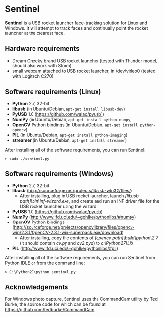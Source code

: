 # Sentinel

**Sentinel** is a USB rocket launcher face-tracking solution for Linux and Windows. It will attempt to track faces and continually point the rocket launcher at the clearest face.

## Hardware requirements
- Dream Cheeky brand USB rocket launcher (tested with Thunder model, should also work with Storm)
- small webcam attached to USB rocket launcher, in /dev/video0 (tested with Logitech C270)

## Software requirements (Linux)
- **Python** 2.7, 32-bit
- **libusb** (in Ubuntu/Debian, `apt-get install libusb-dev`)
- **PyUSB** 1.0 (https://github.com/walac/pyusb`)
- **NumPy** (in Ubuntu/Debian, `apt-get install python-numpy`)
- **OpenCV** Python bindings (in Ubuntu/Debian, `apt-get install python-opencv`)
- **PIL** (in Ubuntu/Debian, `apt-get install python-imaging`)
- **streamer** (in Ubuntu/Debian, `apt-get install streamer`)

After installing all of the software requirements, you can run Sentinel:
```
> sudo ./sentinel.py
```

## Software requirements (Windows)
- **Python** 2.7, 32-bit
- **libusb** (http://sourceforge.net/projects/libusb-win32/files/)
   - After installing, plug in USB rocket launcher, launch *[libusb path]\bin\inf-wizard.exe*, and create and run an INF driver file for the USB rocket launcher using the wizard
- **PyUSB** 1.0 (https://github.com/walac/pyusb)
- **NumPy** (http://www.lfd.uci.edu/~gohlke/pythonlibs/#numpy)
- **OpenCV** Python bindings (http://sourceforge.net/projects/opencvlibrary/files/opencv-win/2.3.1/OpenCV-2.3.1-win-superpack.exe/download)
   - After installing, copy the contents of *[opencv path]\build\python\2.7* (it should contain *cv.py* and *cv2.pyd*) to *c:\Python27\Lib*
- **PIL** (http://www.lfd.uci.edu/~gohlke/pythonlibs/#pil)

After installing all of the software requirements, you can run Sentinel from Python IDLE or from the command line:
```
> C:\Python27\python sentinel.py
```

## Acknowledgements
For Windows photo capture, Sentinel uses the CommandCam utility by Ted Burke, the source code for which can be found at https://github.com/tedburke/CommandCam
